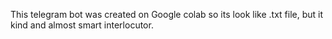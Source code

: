 This telegram bot was created on Google colab so its look like .txt file, but it kind and almost smart interlocutor.

